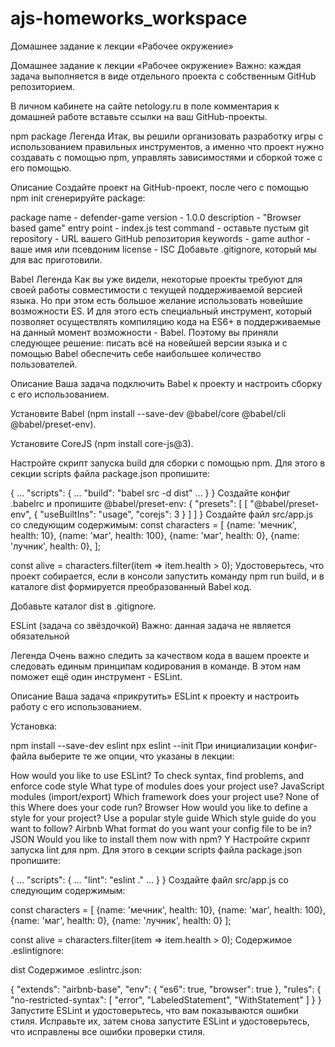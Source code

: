 # ajs-homeworks_workspace
Домашнее задание к лекции «Рабочее окружение»


Домашнее задание к лекции «Рабочее окружение»
Важно: каждая задача выполняется в виде отдельного проекта с собственным GitHub репозиторием.

В личном кабинете на сайте netology.ru в поле комментария к домашней работе вставьте ссылки на ваш GitHub-проекты.

npm package
Легенда
Итак, вы решили организовать разработку игры с использованием правильных инструментов, а именно что проект нужно создавать с помощью npm, управлять зависимостями и сборкой тоже с его помощью.

Описание
Создайте проект на GitHub-проект, после чего с помощью npm init сгенерируйте package:

package name - defender-game
version - 1.0.0
description - "Browser based game"
entry point - index.js
test command - оставьте пустым
git repository - URL вашего GitHub репозитория
keywords - game
author - ваше имя или псевдоним
license - ISC
Добавьте .gitignore, который мы для вас приготовили.

Babel
Легенда
Как вы уже видели, некоторые проекты требуют для своей работы совместимости с текущей поддерживаемой версией языка. Но при этом есть большое желание использовать новейшие возможности ES. И для этого есть специальный инструмент, который позволяет осуществлять компиляцию кода на ES6+ в поддерживаемые на данный момент возможности - Babel. Поэтому вы приняли следующее решение: писать всё на новейшей версии языка и с помощью Babel обеспечить себе наибольшее количество пользователей.

Описание
Ваша задача подключить Babel к проекту и настроить сборку с его использованием.

Установите Babel (npm install --save-dev @babel/core @babel/cli @babel/preset-env).

Установите CoreJS (npm install core-js@3).

Настройте скрипт запуска build для сборки с помощью npm. Для этого в секции scripts файла package.json пропишите:

{
    ...
    "scripts": {
        ...
        "build": "babel src -d dist"
        ...
    }
}
Создайте конфиг .babelrc и пропишите @babel/preset-env:
{
  "presets": [
    [
      "@babel/preset-env",
      {
        "useBuiltIns": "usage",
        "corejs": 3
      }
    ]
  ]
}
Создайте файл src/app.js со следующим содержимым:
const characters = [
  {name: 'мечник', health: 10},
  {name: 'маг', health: 100},
  {name: 'маг', health: 0},
  {name: 'лучник', health: 0},
];

const alive = characters.filter(item => item.health > 0);
Удостоверьтесь, что проект собирается, если в консоли запустить команду npm run build, и в каталоге dist формируется преобразованный Babel код.

Добавьте каталог dist в .gitignore.

ESLint (задача со звёздочкой)
Важно: данная задача не является обязательной

Легенда
Очень важно следить за качеством кода в вашем проекте и следовать единым принципам кодирования в команде. В этом нам поможет ещё один инструмент - ESLint.

Описание
Ваша задача «прикрутить» ESLint к проекту и настроить работу с его использованием.

Установка:

npm install --save-dev eslint
npx eslint --init
При инициализации конфиг-файла выберите те же опции, что указаны в лекции:

How would you like to use ESLint? To check syntax, find problems, and enforce code style
What type of modules does your project use? JavaScript modules (import/export)
Which framework does your project use? None of this
Where does your code run? Browser
How would you like to define a style for your project? Use a popular style guide
Which style guide do you want to follow? Airbnb
What format do you want your config file to be in? JSON
Would you like to install them now with npm? Y
Настройте скрипт запуска lint для npm. Для этого в секции scripts файла package.json пропишите:

{
    ...
    "scripts": {
        ...
        "lint": "eslint ."
        ...
    }
}
Создайте файл src/app.js со следующим содержимым:

const characters = [
  {name: 'мечник', health: 10},
  {name: 'маг', health: 100},
  {name: 'маг', health: 0},
  {name: 'лучник', health: 0}
];

const alive = characters.filter(item => item.health > 0);
Содержимое .eslintignore:

dist
Содержимое .eslintrc.json:

{
    "extends": "airbnb-base",
    "env": {
        "es6": true,
        "browser": true
    },
    "rules": {
        "no-restricted-syntax": [
            "error",
            "LabeledStatement",
            "WithStatement"
        ]
   }
}
Запустите ESLint и удостоверьтесь, что вам показываются ошибки стиля. Исправьте их, затем снова запустите ESLint и удостоверьтесь, что исправлены все ошибки проверки стиля.
